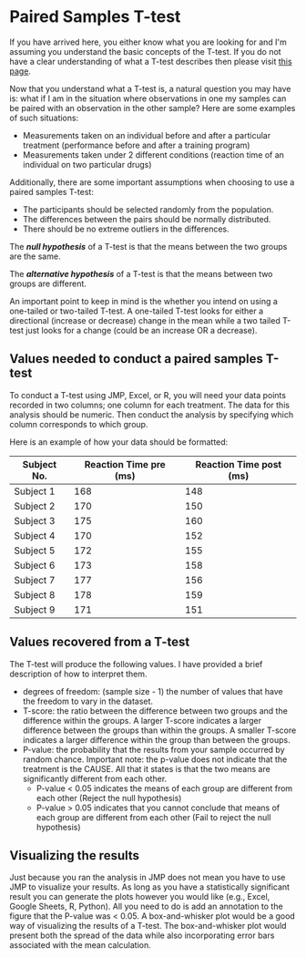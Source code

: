 # Paired Samples T-test

If you have arrived here, you either know what you are looking for and I'm assuming you understand the basic concepts of the T-test.
If you do not have a clear understanding of what a T-test describes then please visit [this page](./pages/ttest.md).

Now that you understand what a T-test is, a natural question you may have is: what if I am in the situation where observations in one my samples can be paired with an observation in the other sample?
Here are some examples of such situations:
- Measurements taken on an individual before and after a particular treatment (performance before and after a training program)
- Measurements taken under 2 different conditions (reaction time of an individual on two particular drugs)

Additionally, there are some important assumptions when choosing to use a paired samples T-test:
- The participants should be selected randomly from the population.
- The differences between the pairs should be normally distributed.
- There should be no extreme outliers in the differences.

The ***null hypothesis*** of a T-test is that the means between the two groups are the same.

The ***alternative hypothesis*** of a T-test is that the means between two groups are different.

An important point to keep in mind is the whether you intend on using a one-tailed or two-tailed T-test.
A one-tailed T-test looks for either a directional (increase or decrease) change in the mean while a two tailed T-test just looks for a change (could be an increase OR a decrease).

## Values needed to conduct a paired samples T-test

To conduct a T-test using JMP, Excel, or R, you will need your data points recorded in two columns; one column for each treatment.
The data for this analysis should be numeric.
Then conduct the analysis by specifying which column corresponds to which group.

Here is an example of how your data should be formatted:

| Subject No. | Reaction Time pre (ms) | Reaction Time post (ms)  |
| ----------- | ---------------------- | ------------------------ |
| Subject 1   | 168                    | 148                      |
| Subject 2   | 170                    | 150                      |
| Subject 3   | 175                    | 160                      |
| Subject 4   | 170                    | 152                      |
| Subject 5   | 172                    | 155                      |
| Subject 6   | 173                    | 158                      |
| Subject 7   | 177                    | 156                      |
| Subject 8   | 178                    | 159                      |
| Subject 9   | 171                    | 151                      |


## Values recovered from a T-test

The T-test will produce the following values. I have provided a brief description of how to interpret them.
- degrees of freedom: (sample size - 1) the number of values that have the freedom to vary in the dataset.
- T-score: the ratio between the difference between two groups and the difference within the groups. A larger T-score indicates a larger difference between the groups than within the groups. A smaller T-score indicates a larger difference within the group than between the groups.
- P-value: the probability that the results from your sample occurred by random chance. Important note: the p-value does not indicate that the treatment is the CAUSE. All that it states is that the two means are significantly different from each other.
  - P-value < 0.05 indicates the means of each group are different from each other (Reject the null hypothesis)
  - P-value > 0.05 indicates that you cannot conclude that means of each group are different from each other (Fail to reject the null hypothesis)

## Visualizing the results

Just because you ran the analysis in JMP does not mean you have to use JMP to visualize your results. As long as you have a statistically significant result you can generate the plots however you would like (e.g., Excel, Google Sheets, R, Python).
All you need to do is add an annotation to the figure that the P-value was < 0.05.
A box-and-whisker plot would be a good way of visualizing the results of a T-test.
The box-and-whisker plot would present both the spread of the data while also incorporating error bars associated with the mean calculation.

